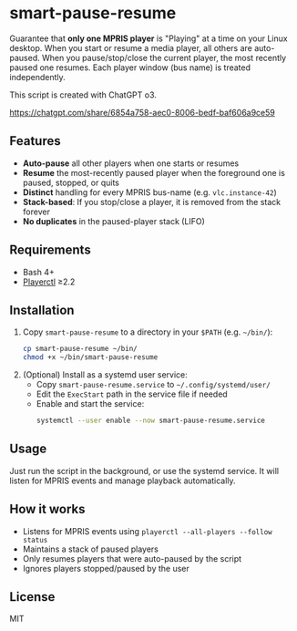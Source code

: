 # smart-pause-resume

Guarantee that **only one MPRIS player** is "Playing" at a time on your Linux desktop. When you start or resume a media player, all others are auto-paused. When you pause/stop/close the current player, the most recently paused one resumes. Each player window (bus name) is treated independently.

This script is created with ChatGPT o3.

https://chatgpt.com/share/6854a758-aec0-8006-bedf-baf606a9ce59

## Features
- **Auto-pause** all other players when one starts or resumes
- **Resume** the most-recently paused player when the foreground one is paused, stopped, or quits
- **Distinct** handling for every MPRIS bus-name (e.g. `vlc.instance-42`)
- **Stack-based**: If you stop/close a player, it is removed from the stack forever
- **No duplicates** in the paused-player stack (LIFO)

## Requirements
- Bash 4+
- [Playerctl](https://github.com/altdesktop/playerctl) ≥2.2

## Installation
1. Copy `smart-pause-resume` to a directory in your `$PATH` (e.g. `~/bin/`):
   ```sh
   cp smart-pause-resume ~/bin/
   chmod +x ~/bin/smart-pause-resume
   ```
2. (Optional) Install as a systemd user service:
   - Copy `smart-pause-resume.service` to `~/.config/systemd/user/`
   - Edit the `ExecStart` path in the service file if needed
   - Enable and start the service:
     ```sh
     systemctl --user enable --now smart-pause-resume.service
     ```

## Usage
Just run the script in the background, or use the systemd service. It will listen for MPRIS events and manage playback automatically.

## How it works
- Listens for MPRIS events using `playerctl --all-players --follow status`
- Maintains a stack of paused players
- Only resumes players that were auto-paused by the script
- Ignores players stopped/paused by the user

## License
MIT
